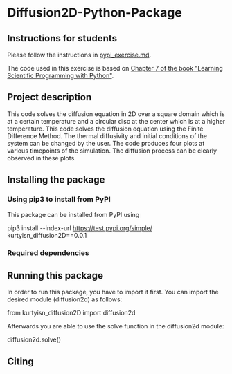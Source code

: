 # Diffusion2D-Python-Package

## Instructions for students

Please follow the instructions in [pypi_exercise.md](https://github.com/Simulation-Software-Engineering/Lecture-Material/blob/main/03_building_and_packaging/pypi_exercise.md).

The code used in this exercise is based on [Chapter 7 of the book "Learning Scientific Programming with Python"](https://scipython.com/book/chapter-7-matplotlib/examples/the-two-dimensional-diffusion-equation/).

## Project description
This code solves the diffusion equation in 2D over a square domain which is at a certain temperature and a circular disc at the center which is at a higher temperature. This code solves the diffusion equation using the Finite Difference Method. The thermal diffusivity and initial conditions of the system can be changed by the user. The code produces four plots at various timepoints of the simulation. The diffusion process can be clearly observed in these plots.

## Installing the package

### Using pip3 to install from PyPI
This package can be installed from PyPI using

  pip3 install --index-url https://test.pypi.org/simple/ kurtyisn_diffusion2D==0.0.1


### Required dependencies

## Running this package
In order to run this package, you have to import it first. You can import the desired module (diffusion2d) as follows:

  from kurtyisn_diffusion2D import diffusion2d

Afterwards you are able to use the solve function in the diffusion2d module:

  diffusion2d.solve()


## Citing
